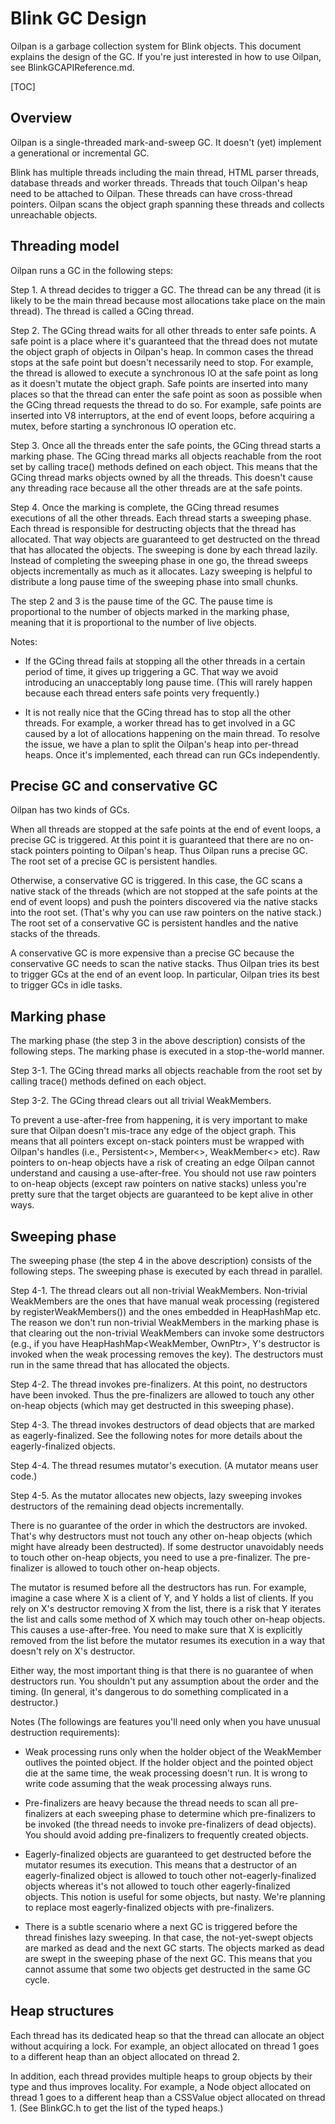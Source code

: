 # Blink GC Design

Oilpan is a garbage collection system for Blink objects.
This document explains the design of the GC.
If you're just interested in how to use Oilpan, see BlinkGCAPIReference.md.

[TOC]

## Overview

Oilpan is a single-threaded mark-and-sweep GC.
It doesn't (yet) implement a generational or incremental GC.

Blink has multiple threads including the main thread, HTML parser threads,
database threads and worker threads. Threads that touch Oilpan's heap need
to be attached to Oilpan. These threads can have cross-thread pointers.
Oilpan scans the object graph spanning these threads and collects
unreachable objects.

## Threading model

Oilpan runs a GC in the following steps:

Step 1. A thread decides to trigger a GC. The thread can be any thread
(it is likely to be the main thread because most allocations take place
on the main thread). The thread is called a GCing thread.

Step 2. The GCing thread waits for all other threads to enter safe points.
A safe point is a place where it's guaranteed that the thread does not
mutate the object graph of objects in Oilpan's heap. In common cases the thread
stops at the safe point but doesn't necessarily need to stop. For example,
the thread is allowed to execute a synchronous IO at the safe point as
long as it doesn't mutate the object graph. Safe points are inserted into
many places so that the thread can enter the safe point as soon as possible
when the GCing thread requests the thread to do so. For example, safe points
are inserted into V8 interruptors, at the end of event loops,
before acquiring a mutex, before starting a synchronous IO operation etc.

Step 3. Once all the threads enter the safe points, the GCing thread starts
a marking phase. The GCing thread marks all objects reachable from the root
set by calling trace() methods defined on each object. This means that the
GCing thread marks objects owned by all the threads. This doesn't cause any
threading race because all the other threads are at the safe points.

Step 4. Once the marking is complete, the GCing thread resumes executions of
all the other threads. Each thread starts a sweeping phase. Each thread is
responsible for destructing objects that the thread has allocated.
That way objects are guaranteed to get destructed on the thread that has
allocated the objects. The sweeping is done by each thread lazily.
Instead of completing the sweeping phase in one go, the thread sweeps
objects incrementally as much as it allocates. Lazy sweeping is helpful
to distribute a long pause time of the sweeping phase into small chunks.

The step 2 and 3 is the pause time of the GC.
The pause time is proportional to the number of objects marked
in the marking phase, meaning that it is proportional to the number of
live objects.

Notes:

* If the GCing thread fails at stopping all the other threads in a
certain period of time, it gives up triggering a GC. That way we avoid
introducing an unacceptably long pause time. (This will rarely happen
because each thread enters safe points very frequently.)

* It is not really nice that the GCing thread has to stop all the other threads.
For example, a worker thread has to get involved in a GC
caused by a lot of allocations happening on the main thread.
To resolve the issue, we have a plan to split the Oilpan's heap
into per-thread heaps. Once it's implemented, each thread can run
GCs independently.

## Precise GC and conservative GC

Oilpan has two kinds of GCs.

When all threads are stopped at the safe points at the end of event loops,
a precise GC is triggered. At this point it is guaranteed that
there are no on-stack pointers pointing to Oilpan's heap.
Thus Oilpan runs a precise GC. The root set of a precise GC is
persistent handles.

Otherwise, a conservative GC is triggered. In this case, the GC scans
a native stack of the threads (which are not stopped at the safe points
at the end of event loops) and push the pointers discovered via the native
stacks into the root set. (That's why you can use raw pointers on the
native stack.) The root set of a conservative GC is persistent handles
and the native stacks of the threads.

A conservative GC is more expensive than a precise GC because
the conservative GC needs to scan the native stacks.
Thus Oilpan tries its best to trigger GCs at the end of an event loop.
In particular, Oilpan tries its best to trigger GCs in idle tasks.

## Marking phase

The marking phase (the step 3 in the above description) consists of
the following steps. The marking phase is executed in a stop-the-world manner.

Step 3-1. The GCing thread marks all objects reachable from the root set
by calling trace() methods defined on each object.

Step 3-2. The GCing thread clears out all trivial WeakMembers.

To prevent a use-after-free from happening, it is very important to
make sure that Oilpan doesn't mis-trace any edge of the object graph.
This means that all pointers except on-stack pointers must be wrapped
with Oilpan's handles (i.e., Persistent<>, Member<>, WeakMember<> etc).
Raw pointers to on-heap objects have a risk of creating an edge Oilpan
cannot understand and causing a use-after-free. You should not use raw pointers
to on-heap objects (except raw pointers on native stacks) unless you're pretty
sure that the target objects are guaranteed to be kept alive in other ways.

## Sweeping phase

The sweeping phase (the step 4 in the above description) consists of
the following steps. The sweeping phase is executed by each thread in parallel.

Step 4-1. The thread clears out all non-trivial WeakMembers.
Non-trivial WeakMembers are the ones that have manual weak processing
(registered by registerWeakMembers()) and the ones embedded in HeapHashMap etc.
The reason we don't run non-trivial WeakMembers in the marking phase is that
clearing out the non-trivial WeakMembers can invoke some destructors
(e.g., if you have HeapHashMap<WeakMember<X>, OwnPtr<Y>>, Y's destructor
is invoked when the weak processing removes the key).
The destructors must run in the same thread that has allocated the objects.

Step 4-2. The thread invokes pre-finalizers.
At this point, no destructors have been invoked.
Thus the pre-finalizers are allowed to touch any other on-heap objects
(which may get destructed in this sweeping phase).

Step 4-3. The thread invokes destructors of dead objects that are marked
as eagerly-finalized. See the following notes for more details about the
eagerly-finalized objects.

Step 4-4. The thread resumes mutator's execution. (A mutator means user code.)

Step 4-5. As the mutator allocates new objects, lazy sweeping invokes
destructors of the remaining dead objects incrementally.

There is no guarantee of the order in which the destructors are invoked.
That's why destructors must not touch any other on-heap objects
(which might have already been destructed). If some destructor unavoidably
needs to touch other on-heap objects, you need to use a pre-finalizer.
The pre-finalizer is allowed to touch other on-heap objects.

The mutator is resumed before all the destructors has run.
For example, imagine a case where X is a client of Y, and Y holds
a list of clients. If you rely on X's destructor removing X from the list,
there is a risk that Y iterates the list and calls some method of X
which may touch other on-heap objects. This causes a use-after-free.
You need to make sure that X is explicitly removed from the list
before the mutator resumes its execution in a way that doesn't rely on
X's destructor.

Either way, the most important thing is that there is no guarantee of
when destructors run. You shouldn't put any assumption about
the order and the timing.
(In general, it's dangerous to do something complicated in a destructor.)

Notes (The followings are features you'll need only when you have
unusual destruction requirements):

* Weak processing runs only when the holder object of the WeakMember
outlives the pointed object. If the holder object and the pointed object die
at the same time, the weak processing doesn't run. It is wrong to write code
assuming that the weak processing always runs.

* Pre-finalizers are heavy because the thread needs to scan all pre-finalizers
at each sweeping phase to determine which pre-finalizers to be invoked
(the thread needs to invoke pre-finalizers of dead objects).
You should avoid adding pre-finalizers to frequently created objects.

* Eagerly-finalized objects are guaranteed to get destructed before the
mutator resumes its execution. This means that a destructor of
an eagerly-finalized object is allowed to touch other not-eagerly-finalized
objects whereas it's not allowed to touch other eagerly-finalized objects.
This notion is useful for some objects, but nasty.
We're planning to replace most eagerly-finalized objects with pre-finalizers.

* There is a subtle scenario where a next GC is triggered before
the thread finishes lazy sweeping. In that case, the not-yet-swept objects
are marked as dead and the next GC starts. The objects marked as dead are
swept in the sweeping phase of the next GC. This means that you cannot assume
that some two objects get destructed in the same GC cycle.

## Heap structures

Each thread has its dedicated heap so that the thread can allocate an object
without acquiring a lock. For example, an object allocated on thread 1 goes
to a different heap than an object allocated on thread 2.

In addition, each thread provides multiple heaps to group objects by their type
and thus improves locality.
For example, a Node object allocated on thread 1 goes to a different heap than
a CSSValue object allocated on thread 1. (See BlinkGC.h to get the list of
the typed heaps.)

